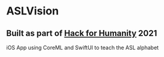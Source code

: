 # ASLVision
## Built as part of [Hack for Humanity](https://hackforhumanity.io) 2021
iOS App using CoreML and SwiftUI to teach the ASL alphabet
